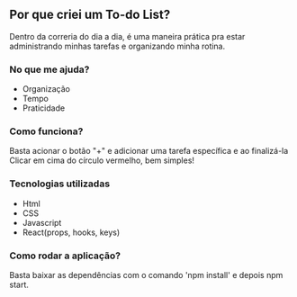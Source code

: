## Por que criei um To-do List?
Dentro da correria do dia a dia, é uma maneira prática pra estar administrando minhas tarefas e organizando minha rotina.

### No que me ajuda?
* Organização
* Tempo
* Praticidade

### Como funciona?
Basta acionar o botão "<bold>+</bold>" e adicionar uma tarefa específica e ao finalizá-la Clicar em cima do círculo vermelho, bem simples!

### Tecnologias utilizadas
* Html
* CSS
* Javascript
* React(props, hooks, keys)



### Como rodar a aplicação?
Basta baixar as dependências com o comando 'npm install'
e depois npm start.



